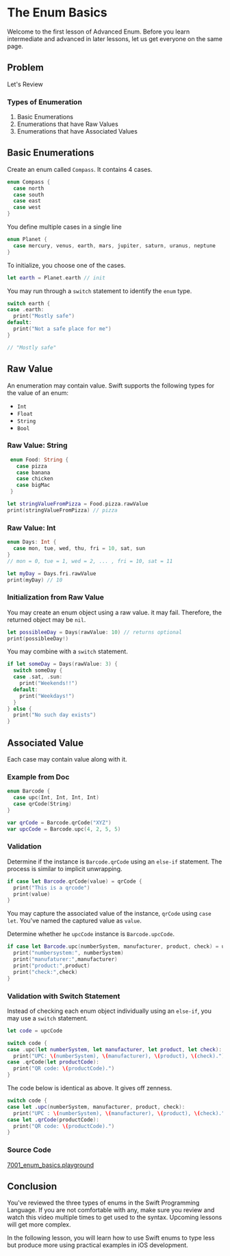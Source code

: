 # The Enum Basics
Welcome to the first lesson of Advanced Enum. Before you learn intermediate and advanced in later lessons, let us get everyone on the same page.

## Problem
Let's Review

### Types of Enumeration

 1. Basic Enumerations
 2. Enumerations that have Raw Values
 3. Enumerations that have Associated Values

## Basic Enumerations
Create an enum called `Compass`. It contains 4 cases.

```swift
enum Compass {
  case north
  case south
  case east
  case west
}
```

You define multiple cases in a single line
```swift
enum Planet {
  case mercury, venus, earth, mars, jupiter, saturn, uranus, neptune
}
```

To initialize, you choose one of the cases.
```swift
let earth = Planet.earth // init
```

You may run through a `switch` statement to identify the `enum` type.

```swift
switch earth {
case .earth:
  print("Mostly safe")
default:
  print("Not a safe place for me")
}

// "Mostly safe"
```

## Raw Value
An enumeration may contain value. Swift supports the following types for the value of an enum:
 - `Int`
 - `Float`
 - `String`
 - `Bool`

### Raw Value: String
```swift
 enum Food: String {
   case pizza
   case banana
   case chicken
   case bigMac
 }

let stringValueFromPizza = Food.pizza.rawValue
print(stringValueFromPizza) // pizza
```

### Raw Value: Int
```swift
enum Days: Int {
  case mon, tue, wed, thu, fri = 10, sat, sun
}
// mon = 0, tue = 1, wed = 2, ... , fri = 10, sat = 11

let myDay = Days.fri.rawValue
print(myDay) // 10
```

### Initialization from Raw Value
You may create an enum object using a raw value. it may fail. Therefore, the returned object may be `nil`.

```swift
let possibleeDay = Days(rawValue: 10) // returns optional
print(possibleeDay!)
```

You may combine with a `switch` statement.

```swift
if let someDay = Days(rawValue: 3) {
  switch someDay {
  case .sat, .sun:
    print("Weekends!!")
  default:
    print("Weekdays!")
  }
} else {
  print("No such day exists")
}
```

## Associated Value
Each case may contain value along with it.
### Example from Doc
```swift
enum Barcode {
  case upc(Int, Int, Int, Int)
  case qrCode(String)
}

var qrCode = Barcode.qrCode("XYZ")
var upcCode = Barcode.upc(4, 2, 5, 5)
```


### Validation
Determine if the instance is `Barcode.qrCode` using an `else-if` statement. The process is similar to implicit unwrapping.

```swift
if case let Barcode.qrCode(value) = qrCode {
  print("This is a qrcode")
  print(value)
}
```

You may capture the associated value of the instance, `qrCode` using `case let`. You've named the captured value as `value`.

Determine whether he `upcCode` instance is `Barcode.upcCode`.

```swift
if case let Barcode.upc(numberSystem, manufacturer, product, check) = upcCode {
  print("numbersystem:", numberSystem)
  print("manufaturer:",manufacturer)
  print("product:",product)
  print("check:",check)
}
```

### Validation with Switch Statement
Instead of checking each enum object individually using an `else-if`, you may use a `switch` statement.

```swift
let code = upcCode

switch code {
case .upc(let numberSystem, let manufacturer, let product, let check):
  print("UPC: \(numberSystem), \(manufacturer), \(product), \(check).")
case .qrCode(let productCode):
  print("QR code: \(productCode).")
}
```

The code below is identical as above. It gives off zenness.

```swift
switch code {
case let .upc(numberSystem, manufacturer, product, check):
  print("UPC : \(numberSystem), \(manufacturer), \(product), \(check).")
case let .qrCode(productCode):
  print("QR code: \(productCode).")
}
```

### Source Code
[7001_enum_basics.playground](https://www.dropbox.com/sh/qif4q2x1x5ltj0f/AAAcCOW4tTO5ftO5VGy1eJi6a?dl=0)

## Conclusion
You've reviewed the three types of enums in the Swift Programming Language. If you are not comfortable with any, make sure you review and watch this video multiple times to get used to the syntax. Upcoming lessons will get more complex.

In the following lesson, you will learn how to use Swift enums to type less but produce more using practical examples in iOS development. 
